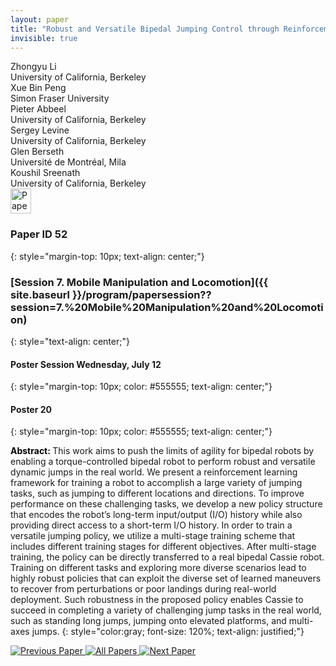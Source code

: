 ```yaml
---
layout: paper
title: "Robust and Versatile Bipedal Jumping Control through Reinforcement Learning"
invisible: true
---
```

<div class="paper-authors">
<div class="paper-author-box">
    <div class="paper-author-name">Zhongyu Li</div>
    <div class="paper-author-uni">University of California, Berkeley</div>
</div>
<div class="paper-author-box">
    <div class="paper-author-name">Xue Bin Peng</div>
    <div class="paper-author-uni">Simon Fraser University</div>
</div>
<div class="paper-author-box">
    <div class="paper-author-name">Pieter Abbeel</div>
    <div class="paper-author-uni">University of California, Berkeley</div>
</div>
<div class="paper-author-box">
    <div class="paper-author-name">Sergey Levine</div>
    <div class="paper-author-uni">University of California, Berkeley</div>
</div>
<div class="paper-author-box">
    <div class="paper-author-name">Glen Berseth</div>
    <div class="paper-author-uni">Université de Montréal, Mila</div>
</div>
<div class="paper-author-box">
    <div class="paper-author-name">Koushil Sreenath</div>
    <div class="paper-author-uni">University of California, Berkeley</div>
</div>

</div><div class="paper-pdf">
<div> <a href="http://www.roboticsproceedings.org/rss19/p052.pdf"><img src="{{ site.baseurl }}/images/paper_link.png" alt="Paper Website" width = "33"  height = "40"/></a> </div>
</div>

### Paper ID 52
{: style="margin-top: 10px; text-align: center;"}

### [Session 7. Mobile Manipulation and Locomotion]({{ site.baseurl }}/program/papersession??session=7.%20Mobile%20Manipulation%20and%20Locomotion)
{: style="text-align: center;"}

#### Poster Session Wednesday, July 12
{: style="margin-top: 10px; color: #555555; text-align: center;"}

#### Poster 20
{: style="margin-top: 10px; color: #555555; text-align: center;"}

<b style="color: black;">Abstract: </b>This work aims to push the limits of agility for bipedal robots by enabling a torque-controlled bipedal robot to perform robust and versatile dynamic jumps in the real world. We present a reinforcement learning framework for training a robot to accomplish a large variety of jumping tasks, such as jumping to different locations and directions. To improve performance on these challenging tasks, we develop a new policy structure that encodes the robot’s long-term input/output (I/O) history while also providing direct access to a short-term I/O history. In order to train a versatile jumping policy, we utilize a multi-stage training scheme that includes different training stages for different objectives. After multi-stage training, the policy can be directly transferred to a real bipedal Cassie robot. Training on different tasks and exploring more diverse scenarios lead to highly robust policies that can exploit the diverse set of learned maneuvers to recover from perturbations or poor landings during real-world deployment. Such robustness in the proposed policy enables Cassie to succeed in completing a variety of challenging jump tasks in the real world, such as standing long jumps, jumping onto elevated platforms, and multi-axes jumps.
{: style="color:gray; font-size: 120%; text-align: justified;"}


<div class="paper-menu">
<a href="{{ site.baseurl }}/program/papers/051/"> <img src="{{ site.baseurl }}/images/previous_paper_icon.png" alt="Previous Paper" title="Previous Paper"/> </a>
<a href="{{ site.baseurl }}/program/papers"><img src="{{ site.baseurl }}/images/overview_icon.png" alt="All Papers" title="All Papers"/> </a>
<a href="{{ site.baseurl }}/program/papers/053/"> <img src="{{ site.baseurl }}/images/next_paper_icon.png" alt="Next Paper" title="Next Paper"/> </a>

</div>
